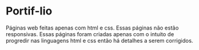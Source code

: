# Portif-lio
Páginas web feitas apenas com html e css.
Essas páginas não estão responsivas.
Essas páginas foram criadas apenas com o intuito de progredir nas linguagens html e css então há detalhes a serem corrigidos.

